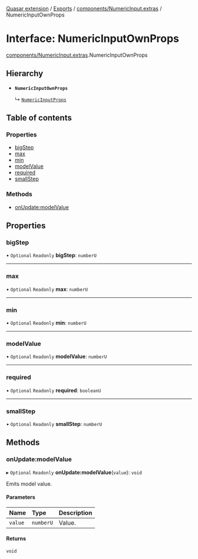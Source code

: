 [Quasar extension](../index.md) / [Exports](../modules.md) / [components/NumericInput.extras](../modules/components_NumericInput_extras.md) / NumericInputOwnProps

# Interface: NumericInputOwnProps

[components/NumericInput.extras](../modules/components_NumericInput_extras.md).NumericInputOwnProps

## Hierarchy

- **`NumericInputOwnProps`**

  ↳ [`NumericInputProps`](components_NumericInput_extras.NumericInputProps.md)

## Table of contents

### Properties

- [bigStep](components_NumericInput_extras.NumericInputOwnProps.md#bigstep)
- [max](components_NumericInput_extras.NumericInputOwnProps.md#max)
- [min](components_NumericInput_extras.NumericInputOwnProps.md#min)
- [modelValue](components_NumericInput_extras.NumericInputOwnProps.md#modelvalue)
- [required](components_NumericInput_extras.NumericInputOwnProps.md#required)
- [smallStep](components_NumericInput_extras.NumericInputOwnProps.md#smallstep)

### Methods

- [onUpdate:modelValue](components_NumericInput_extras.NumericInputOwnProps.md#onupdate:modelvalue)

## Properties

### bigStep

• `Optional` `Readonly` **bigStep**: `numberU`

___

### max

• `Optional` `Readonly` **max**: `numberU`

___

### min

• `Optional` `Readonly` **min**: `numberU`

___

### modelValue

• `Optional` `Readonly` **modelValue**: `numberU`

___

### required

• `Optional` `Readonly` **required**: `booleanU`

___

### smallStep

• `Optional` `Readonly` **smallStep**: `numberU`

## Methods

### onUpdate:modelValue

▸ `Optional` `Readonly` **onUpdate:modelValue**(`value`): `void`

Emits model value.

#### Parameters

| Name | Type | Description |
| :------ | :------ | :------ |
| `value` | `numberU` | Value. |

#### Returns

`void`
